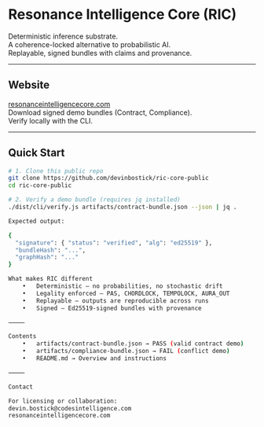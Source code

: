 # Resonance Intelligence Core (RIC)

Deterministic inference substrate.  
A coherence-locked alternative to probabilistic AI.  
Replayable, signed bundles with claims and provenance.

---

## Website
[resonanceintelligencecore.com](https://resonanceintelligencecore.com)  
Download signed demo bundles (Contract, Compliance).  
Verify locally with the CLI.

---

## Quick Start

```bash
# 1. Clone this public repo
git clone https://github.com/devinbostick/ric-core-public
cd ric-core-public

# 2. Verify a demo bundle (requires jq installed)
./dist/cli/verify.js artifacts/contract-bundle.json --json | jq .

Expected output:

{
  "signature": { "status": "verified", "alg": "ed25519" },
  "bundleHash": "...",
  "graphHash": "..."
}

What makes RIC different
	•	Deterministic — no probabilities, no stochastic drift
	•	Legality enforced — PAS, CHORDLOCK, TEMPOLOCK, AURA_OUT
	•	Replayable — outputs are reproducible across runs
	•	Signed — Ed25519-signed bundles with provenance

⸻

Contents
	•	artifacts/contract-bundle.json → PASS (valid contract demo)
	•	artifacts/compliance-bundle.json → FAIL (conflict demo)
	•	README.md → Overview and instructions

⸻

Contact

For licensing or collaboration:
devin.bostick@codesintelligence.com
resonanceintelligencecore.com
